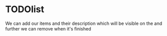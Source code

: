 # TODOlist
We can add our items and their description which will be visible on the and further we can remove when it's finished

